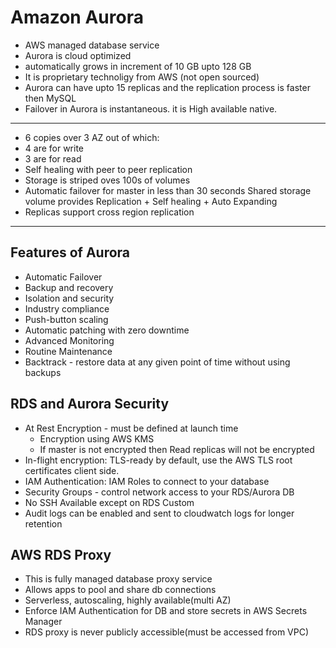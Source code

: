 # Amazon Aurora

- AWS managed database service 
- Aurora is cloud optimized 
- automatically grows in increment of 10 GB upto 128 GB 
- It is proprietary technoligy from AWS (not open sourced)
- Aurora can have upto 15 replicas and the replication process is faster then MySQL
- Failover in Aurora is instantaneous. it is High available native.



---
- 6 copies over 3 AZ out of which:
- 4 are for write
- 3 are for read
- Self healing with peer to peer replication
- Storage is striped oves 100s of volumes
- Automatic failover for master in less than 30 seconds
Shared storage volume provides Replication + Self healing + Auto Expanding
- Replicas support cross region replication

---

## Features of Aurora

- Automatic Failover
- Backup and recovery
- Isolation and security
- Industry compliance
- Push-button scaling
- Automatic patching with zero downtime
- Advanced Monitoring
- Routine Maintenance
- Backtrack - restore data at any given point of time without using backups

## RDS and Aurora Security

- At Rest Encryption - must be defined at launch time
  - Encryption using AWS KMS
  - If master is not encrypted then Read replicas will not be encrypted
- In-flight encryption: TLS-ready by default, use the AWS TLS root certificates client side.
- IAM Authentication: IAM Roles to connect to your database
- Security Groups - control network access to your RDS/Aurora DB
- No SSH Available except on RDS Custom
- Audit logs can be enabled and sent to cloudwatch logs for longer retention

## AWS RDS Proxy
- This is fully managed database proxy service
- Allows apps to pool and share db connections
- Serverless, autoscaling, highly available(multi AZ)
- Enforce IAM Authentication for DB and store secrets in AWS Secrets Manager
- RDS proxy is never publicly accessible(must be accessed from VPC)